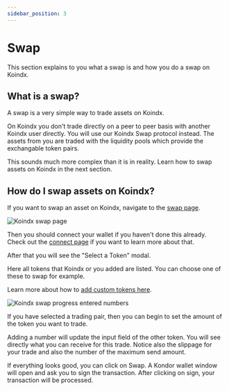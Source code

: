 ```yaml
---
sidebar_position: 3
---
```


# Swap

This section explains to you what a swap is and how you do a swap on Koindx.

## What is a swap?
A swap is a very simple way to trade assets on Koindx.

On Koindx you don't trade directly on a peer to peer basis with another Koindx user directly. You will use our Koindx Swap protocol instead.
The assets from you are traded with the liquidity pools which provide the exchangable token pairs.

This sounds much more complex than it is in reality. Learn how to swap assets on Koindx in the next section.

## How do I swap assets on Koindx?

If you want to swap an asset on Koindx, navigate to the [swap page](https://koindx.com/swap).

![Koindx swap page](/img/doc_img/swap.png)

Then you should connect your wallet if you haven't done this already. Check out the [connect page](./connect.md) if you want to learn more about that.

After that you will see the "Select a Token" modal. 

Here all tokens that Koindx or you added are listed. You can choose one of these to swap for example.

Learn more about how to [add custom tokens here](./custom_tokens.md).

![Koindx swap progress entered numbers](/img/doc_img/swap_ready.png)

If you have selected a trading pair, then you can begin to set the amount of the token you want to trade.

Adding a number will update the input field of the other token. You will see directly what you can receive for this trade. Notice also the slippage for your trade and also the number of the maximum send amount.

If everything looks good, you can click on Swap. A Kondor wallet window will open and ask you to sign the transaction.
After clicking on sign, your transaction will be processed.